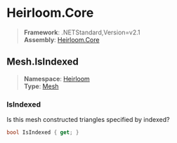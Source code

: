 # Heirloom.Core

> **Framework**: .NETStandard,Version=v2.1  
> **Assembly**: [Heirloom.Core][0]  

## Mesh.IsIndexed

> **Namespace**: [Heirloom][0]  
> **Type**: [Mesh][1]  

### IsIndexed

Is this mesh constructed triangles specified by indexed?

```cs
bool IsIndexed { get; }
```

[0]: ../Heirloom.Core.md
[1]: Heirloom.Mesh.md
